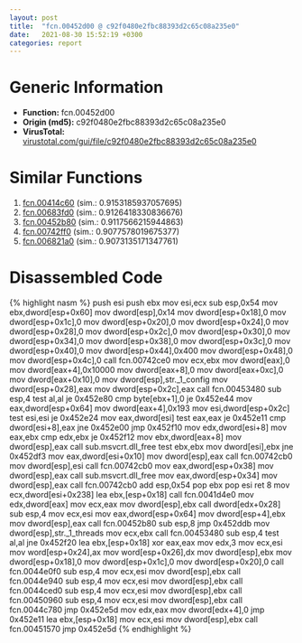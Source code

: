 ```yaml
---
layout: post
title:  "fcn.00452d00 @ c92f0480e2fbc88393d2c65c08a235e0"
date:   2021-08-30 15:52:19 +0300
categories: report
---
```


# Generic Information
- **Function:** fcn.00452d00
- **Origin (md5):** c92f0480e2fbc88393d2c65c08a235e0
- **VirusTotal:** [virustotal.com/gui/file/c92f0480e2fbc88393d2c65c08a235e0][virustotal_ref]



# Similar Functions

1. [fcn.00414c60][similar_1_ref] (sim.: 0.9153185937057695)
2. [fcn.00683fd0][similar_2_ref] (sim.: 0.9126418330836676)
3. [fcn.00452b80][similar_3_ref] (sim.: 0.9117566215944863)
4. [fcn.00742ff0][similar_4_ref] (sim.: 0.9077578019675377)
5. [fcn.006821a0][similar_5_ref] (sim.: 0.9073135171347761)


# Disassembled Code

{% highlight nasm %}
push esi
push ebx
mov esi,ecx
sub esp,0x54
mov ebx,dword[esp+0x60]
mov dword[esp],0x14
mov dword[esp+0x18],0
mov dword[esp+0x1c],0
mov dword[esp+0x20],0
mov dword[esp+0x24],0
mov dword[esp+0x28],0
mov dword[esp+0x2c],0
mov dword[esp+0x30],0
mov dword[esp+0x34],0
mov dword[esp+0x38],0
mov dword[esp+0x3c],0
mov dword[esp+0x40],0
mov dword[esp+0x44],0x400
mov dword[esp+0x48],0
mov dword[esp+0x4c],0
call fcn.00742ce0
mov ecx,ebx
mov dword[eax],0
mov dword[eax+4],0x10000
mov dword[eax+8],0
mov dword[eax+0xc],0
mov dword[eax+0x10],0
mov dword[esp],str._1_config
mov dword[esp+0x28],eax
mov dword[esp+0x2c],eax
call fcn.00453480
sub esp,4
test al,al
je 0x452e80
cmp byte[ebx+1],0
je 0x452e44
mov eax,dword[esp+0x64]
mov dword[eax+4],0x193
mov esi,dword[esp+0x2c]
test esi,esi
je 0x452e24
mov eax,dword[esi]
test eax,eax
je 0x452e11
cmp dword[esi+8],eax
jne 0x452e00
jmp 0x452f10
mov edx,dword[esi+8]
mov eax,ebx
cmp edx,ebx
je 0x452f12
mov ebx,dword[eax+8]
mov dword[esp],eax
call sub.msvcrt.dll_free
test ebx,ebx
mov dword[esi],ebx
jne 0x452df3
mov eax,dword[esi+0x10]
mov dword[esp],eax
call fcn.00742cb0
mov dword[esp],esi
call fcn.00742cb0
mov eax,dword[esp+0x38]
mov dword[esp],eax
call sub.msvcrt.dll_free
mov eax,dword[esp+0x34]
mov dword[esp],eax
call fcn.00742cb0
add esp,0x54
pop ebx
pop esi
ret 8
mov ecx,dword[esi+0x238]
lea ebx,[esp+0x18]
call fcn.0041d4e0
mov edx,dword[eax]
mov ecx,eax
mov dword[esp],ebx
call dword[edx+0x28]
sub esp,4
mov ecx,esi
mov eax,dword[esp+0x64]
mov dword[esp+4],ebx
mov dword[esp],eax
call fcn.00452b80
sub esp,8
jmp 0x452ddb
mov dword[esp],str._1_threads
mov ecx,ebx
call fcn.00453480
sub esp,4
test al,al
jne 0x452f20
lea ebx,[esp+0x18]
xor eax,eax
mov edx,3
mov ecx,esi
mov word[esp+0x24],ax
mov word[esp+0x26],dx
mov dword[esp],ebx
mov dword[esp+0x18],0
mov dword[esp+0x1c],0
mov dword[esp+0x20],0
call fcn.0044e0f0
sub esp,4
mov ecx,esi
mov dword[esp],ebx
call fcn.0044e940
sub esp,4
mov ecx,esi
mov dword[esp],ebx
call fcn.0044ced0
sub esp,4
mov ecx,esi
mov dword[esp],ebx
call fcn.00450960
sub esp,4
mov ecx,esi
mov dword[esp],ebx
call fcn.0044c780
jmp 0x452e5d
mov edx,eax
mov dword[edx+4],0
jmp 0x452e11
lea ebx,[esp+0x18]
mov ecx,esi
mov dword[esp],ebx
call fcn.00451570
jmp 0x452e5d
{% endhighlight %}


[similar_1_ref]: /report/fcn.00414c60@c92f0480e2fbc88393d2c65c08a235e0
[similar_2_ref]: /report/fcn.00683fd0@c92f0480e2fbc88393d2c65c08a235e0
[similar_3_ref]: /report/fcn.00452b80@c92f0480e2fbc88393d2c65c08a235e0
[similar_4_ref]: /report/fcn.00742ff0@c92f0480e2fbc88393d2c65c08a235e0
[similar_5_ref]: /report/fcn.006821a0@c92f0480e2fbc88393d2c65c08a235e0
[virustotal_ref]: https://www.virustotal.com/gui/file/c92f0480e2fbc88393d2c65c08a235e0